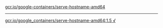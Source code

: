 [gcr.io/google-containers/serve-hostname-amd64](https://hub.docker.com/r/abcz/serve-hostname-amd64/tags/) 

----
[gcr.io/google_containers/serve-hostname-amd64:1.5 √](https://hub.docker.com/r/abcz/serve-hostname-amd64/tags/)

